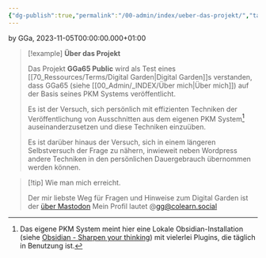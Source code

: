 ```yaml
---
{"dg-publish":true,"permalink":"/00-admin/index/ueber-das-projekt/","tags":["class/admin"],"noteIcon":""}
---
```


by GGa, 2023-11-05T00:00:00.000+01:00 


> [!example]   **Über das Projekt**
> 
> Das Projekt **GGa65 Public** wird als Test eines [[70_Ressources/Terms/Digital Garden\|Digital Garden]]s verstanden, dass GGa65 (siehe [[00_Admin/_INDEX/Über mich\|Über mich]]) auf der Basis seines PKM Systems veröffentlicht.
> 
> Es ist der Versuch, sich persönlich mit effizienten Techniken der Veröffentlichung von Ausschnitten aus dem eigenen PKM System[^1] auseinanderzusetzen und diese Techniken einzuüben.
> 
> Es ist darüber hinaus der Versuch, sich in einem längeren Selbstversuch der Frage zu nähern, inwieweit neben Wordpress andere Techniken in den persönlichen Dauergebrauch übernommen werden können.   
>    
  
> [!tip] Wie man mich erreicht.
> 
> Der mir liebste Weg für Fragen und Hinweise zum Digital Garden ist der [über Mastodon](https://colearn.social/@gg) 
> Mein Profil lautet @gg@colearn.social
> 



[^1]: Das eigene PKM System meint hier eine Lokale Obsidian-Installation (siehe [Obsidian - Sharpen your thinking](https://obsidian.md/)) mit vielerlei Plugins, die täglich in Benutzung ist.